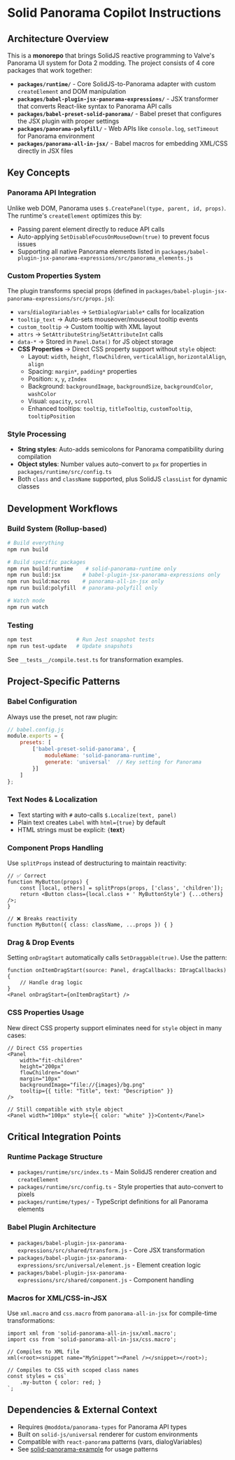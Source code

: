 # Solid Panorama Copilot Instructions

## Architecture Overview

This is a **monorepo** that brings SolidJS reactive programming to Valve's Panorama UI system for Dota 2 modding. The project consists of 4 core packages that work together:

- **`packages/runtime/`** - Core SolidJS-to-Panorama adapter with custom `createElement` and DOM manipulation
- **`packages/babel-plugin-jsx-panorama-expressions/`** - JSX transformer that converts React-like syntax to Panorama API calls
- **`packages/babel-preset-solid-panorama/`** - Babel preset that configures the JSX plugin with proper settings
- **`packages/panorama-polyfill/`** - Web APIs like `console.log`, `setTimeout` for Panorama environment
- **`packages/panorama-all-in-jsx/`** - Babel macros for embedding XML/CSS directly in JSX files

## Key Concepts

### Panorama API Integration
Unlike web DOM, Panorama uses `$.CreatePanel(type, parent, id, props)`. The runtime's `createElement` optimizes this by:
- Passing parent element directly to reduce API calls
- Auto-applying `SetDisableFocusOnMouseDown(true)` to prevent focus issues
- Supporting all native Panorama elements listed in `packages/babel-plugin-jsx-panorama-expressions/src/panorama_elements.js`

### Custom Properties System
The plugin transforms special props (defined in `packages/babel-plugin-jsx-panorama-expressions/src/props.js`):
- `vars`/`dialogVariables` → `SetDialogVariable*` calls for localization
- `tooltip_text` → Auto-sets mouseover/mouseout tooltip events  
- `custom_tooltip` → Custom tooltip with XML layout
- `attrs` → `SetAttributeString`/`SetAttributeInt` calls
- `data-*` → Stored in `Panel.Data()` for JS object storage
- **CSS Properties** → Direct CSS property support without `style` object:
  - Layout: `width`, `height`, `flowChildren`, `verticalAlign`, `horizontalAlign`, `align`
  - Spacing: `margin*`, `padding*` properties
  - Position: `x`, `y`, `zIndex`
  - Background: `backgroundImage`, `backgroundSize`, `backgroundColor`, `washColor`
  - Visual: `opacity`, `scroll`
  - Enhanced tooltips: `tooltip`, `titleTooltip`, `customTooltip`, `tooltipPosition`

### Style Processing
- **String styles**: Auto-adds semicolons for Panorama compatibility during compilation
- **Object styles**: Number values auto-convert to `px` for properties in `packages/runtime/src/config.ts`
- Both `class` and `className` supported, plus SolidJS `classList` for dynamic classes

## Development Workflows

### Build System (Rollup-based)
```bash
# Build everything
npm run build

# Build specific packages
npm run build:runtime    # solid-panorama-runtime only
npm run build:jsx       # babel-plugin-jsx-panorama-expressions only  
npm run build:macros    # panorama-all-in-jsx only
npm run build:polyfill  # panorama-polyfill only

# Watch mode
npm run watch
```

### Testing
```bash
npm test              # Run Jest snapshot tests
npm run test-update   # Update snapshots
```
See `__tests__/compile.test.ts` for transformation examples.

## Project-Specific Patterns

### Babel Configuration
Always use the preset, not raw plugin:
```js
// babel.config.js
module.exports = {
    presets: [
        ['babel-preset-solid-panorama', {
            moduleName: 'solid-panorama-runtime',
            generate: 'universal'  // Key setting for Panorama
        }]
    ]
};
```

### Text Nodes & Localization
- Text starting with `#` auto-calls `$.Localize(text, panel)`
- Plain text creates `Label` with `html={true}` by default
- HTML strings must be explicit: `{`<strong>text</strong>`}`

### Component Props Handling
Use `splitProps` instead of destructuring to maintain reactivity:
```tsx
// ✅ Correct
function MyButton(props) {
    const [local, others] = splitProps(props, ['class', 'children']);
    return <Button class={local.class + ' MyButtonStyle'} {...others} />;
}

// ❌ Breaks reactivity  
function MyButton({ class: className, ...props }) { }
```

### Drag & Drop Events
Setting `onDragStart` automatically calls `SetDraggable(true)`. Use the pattern:
```tsx
function onItemDragStart(source: Panel, dragCallbacks: IDragCallbacks) {
    // Handle drag logic
}
<Panel onDragStart={onItemDragStart} />
```

### CSS Properties Usage
New direct CSS property support eliminates need for `style` object in many cases:
```tsx
// Direct CSS properties
<Panel 
    width="fit-children"
    height="200px"
    flowChildren="down"
    margin="10px"
    backgroundImage="file://{images}/bg.png"
    tooltip={{ title: "Title", text: "Description" }}
/>

// Still compatible with style object
<Panel width="100px" style={{ color: "white" }}>Content</Panel>
```

## Critical Integration Points

### Runtime Package Structure
- `packages/runtime/src/index.ts` - Main SolidJS renderer creation and `createElement`
- `packages/runtime/src/config.ts` - Style properties that auto-convert to pixels
- `packages/runtime/types/` - TypeScript definitions for all Panorama elements

### Babel Plugin Architecture  
- `packages/babel-plugin-jsx-panorama-expressions/src/shared/transform.js` - Core JSX transformation
- `packages/babel-plugin-jsx-panorama-expressions/src/universal/element.js` - Element creation logic
- `packages/babel-plugin-jsx-panorama-expressions/src/shared/component.js` - Component handling

### Macros for XML/CSS-in-JSX
Use `xml.macro` and `css.macro` from `panorama-all-in-jsx` for compile-time transformations:
```tsx
import xml from 'solid-panorama-all-in-jsx/xml.macro';
import css from 'solid-panorama-all-in-jsx/css.macro';

// Compiles to XML file
xml(<root><snippet name="MySnippet"><Panel /></snippet></root>);

// Compiles to CSS with scoped class names  
const styles = css`
    .my-button { color: red; }
`;
```

## Dependencies & External Context
- Requires `@moddota/panorama-types` for Panorama API types
- Built on `solid-js/universal` renderer for custom environments
- Compatible with `react-panorama` patterns (vars, dialogVariables)
- See [solid-panorama-example](https://github.com/RobinCodeX/solid-panorama-example) for usage patterns